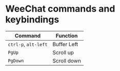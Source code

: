 # WeeChat commands and keybindings


|    Command          |   Function   |
| ------------------  | ------------ |
|`ctrl-p`, `alt-left` | Buffer Left  |
| `PgUp`              |  Scroll up   |
| `PgDown`            |  Scroll down |
